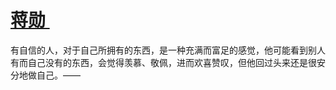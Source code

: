 # [蒋勋 ​](https://github.com/miss-shiyi/miss-shiyi/issues/51)

有自信的人，对于自己所拥有的东西，是一种充满而富足的感觉，他可能看到别人有而自己没有的东西，会觉得羡慕、敬佩，进而欢喜赞叹，但他回过头来还是很安分地做自己。——